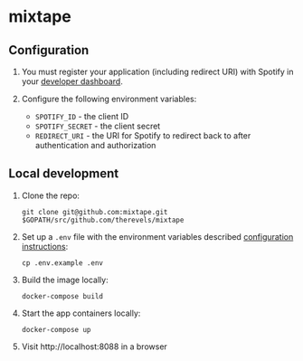 mixtape
=======

Configuration
-------------

1.	You must register your application (including redirect URI) with Spotify in your [developer dashboard](https://developer.spotify.com/dashboard/applications).

2.	Configure the following environment variables:

	-	`SPOTIFY_ID` - the client ID
	-	`SPOTIFY_SECRET` - the client secret
	-	`REDIRECT_URI` - the URI for Spotify to redirect back to after authentication and authorization

Local development
-----------------

1.	Clone the repo:

	```console
	git clone git@github.com:mixtape.git $GOPATH/src/github.com/therevels/mixtape
	```

2.	Set up a `.env` file with the environment variables described [configuration instructions](#configuration):

	```console
	cp .env.example .env
	```

3.	Build the image locally:

	```console
	docker-compose build
	```

4.	Start the app containers locally:

	```console
	docker-compose up
	```

5.	Visit http://localhost:8088 in a browser

